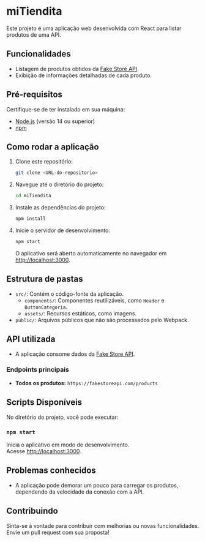 # miTiendita

Este projeto é uma aplicação web desenvolvida com React para listar produtos de uma API.

## Funcionalidades
- Listagem de produtos obtidos da [Fake Store API](https://fakestoreapi.com/).
- Exibição de informações detalhadas de cada produto.

## Pré-requisitos
Certifique-se de ter instalado em sua máquina:

- [Node.js](https://nodejs.org/) (versão 14 ou superior)
- [npm](https://www.npmjs.com/)

## Como rodar a aplicação

1. Clone este repositório:

   ```bash
   git clone <URL-do-repositorio>
   ```

2. Navegue até o diretório do projeto:

   ```bash
   cd miTiendita
   ```

3. Instale as dependências do projeto:

   ```bash
   npm install
   ```

4. Inicie o servidor de desenvolvimento:

   ```bash
   npm start
   ```

   O aplicativo será aberto automaticamente no navegador em [http://localhost:3000](http://localhost:3000).

## Estrutura de pastas
- `src/`: Contém o código-fonte da aplicação.
  - `components/`: Componentes reutilizáveis, como `Header` e `ButtonCategoria`.
  - `assets/`: Recursos estáticos, como imagens.
- `public/`: Arquivos públicos que não são processados pelo Webpack.

## API utilizada
- A aplicação consome dados da [Fake Store API](https://fakestoreapi.com/products).

### Endpoints principais
- **Todos os produtos:** `https://fakestoreapi.com/products`

## Scripts Disponíveis

No diretório do projeto, você pode executar:

### `npm start`
Inicia o aplicativo em modo de desenvolvimento.\
Acesse [http://localhost:3000](http://localhost:3000).

## Problemas conhecidos
- A aplicação pode demorar um pouco para carregar os produtos, dependendo da velocidade da conexão com a API.

## Contribuindo
Sinta-se à vontade para contribuir com melhorias ou novas funcionalidades. Envie um pull request com sua proposta!
